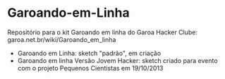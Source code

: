 Garoando-em-Linha
=================

Repositório para o kit Garoando em linha do Garoa Hacker Clube: garoa.net.br/wiki/Garoando_em_linha

* Garoando em Linha: sketch "padrão", em criação
* Garoando em linha Versão Jovem Hacker: sketch criado para evento com o projeto Pequenos Cientistas em 19/10/2013
